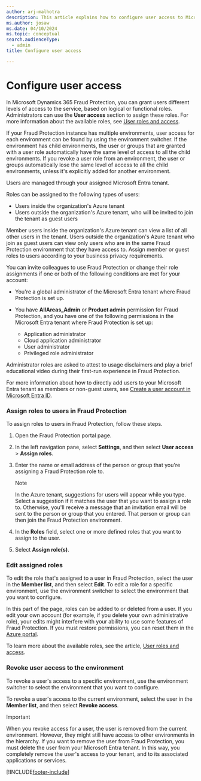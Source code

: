 ```yaml
---
author: arj-malhotra
description: This article explains how to configure user access to Microsoft Dynamics 365 Fraud Protection.
ms.author: josaw
ms.date: 04/10/2024
ms.topic: conceptual
search.audienceType:
  - admin
title: Configure user access

---
```

# Configure user access

In Microsoft Dynamics 365 Fraud Protection, you can grant users different levels of access to the service, based on logical or functional roles. Administrators can use the **User access** section to assign these roles. For more information about the available roles, see [User roles and access](user-roles-access.md).

If your Fraud Protection instance has multiple environments, user access for each environment can be found by using the environment switcher. If the environment has child environments, the user or groups that are granted with a user role automatically have the same level of access to all the child environments. If you revoke a user role from an environment, the user or groups automatically lose the same level of access to all the child environments, unless it's explicitly added for another environment. 

Users are managed through your assigned Microsoft Entra tenant.

Roles can be assigned to the following types of users:

- Users inside the organization's Azure tenant
- Users outside the organization's Azure tenant, who will be invited to join the tenant as guest users

Member users inside the organization's Azure tenant can view a list of all other users in the tenant. Users outside the organization's Azure tenant who join as guest users can view only users who are in the same Fraud Protection environment that they have access to. Assign member or guest roles to users according to your business privacy requirements.

You can invite colleagues to use Fraud Protection or change their role assignments if one or both of the following conditions are met for your account:

- You're a global administrator of the Microsoft Entra tenant where Fraud Protection is set up. 
- You have **AllAreas_Admin** or **Product admin** permission for Fraud Protection, and you have one of the following permissions in the Microsoft Entra tenant where Fraud Protection is set up: 

    - Application administrator
    - Cloud application administrator
    - User administrator
    - Privileged role administrator

Administrator roles are asked to attest to usage disclaimers and play a brief educational video during their first-run experience in Fraud Protection.

For more information about how to directly add users to your Microsoft Entra tenant as members or non-guest users, see [Create a user account in Microsoft Entra ID](/azure/active-directory/manage-apps/add-application-portal-assign-users#create-a-user-account).

### Assign roles to users in Fraud Protection

To assign roles to users in Fraud Protection, follow these steps.

1. Open the Fraud Protection portal page.
2. In the left navigation pane, select **Settings**, and then select **User access** > **Assign roles**.
3. Enter the name or email address of the person or group that you're assigning a Fraud Protection role to.

    > [!NOTE]
    > In the Azure tenant, suggestions for users will appear while you type. Select a suggestion if it matches the user that you want to assign a role to. Otherwise, you'll receive a message that an invitation email will be sent to the person or group that you entered. That person or group can then join the Fraud Protection environment.

4. In the **Roles** field, select one or more defined roles that you want to assign to the user.
5. Select **Assign role(s)**.

### Edit assigned roles

To edit the role that's assigned to a user in Fraud Protection, select the user in the **Member list**, and then select **Edit**. To edit a role for a specific environment, use the environment switcher to select the environment that you want to configure. 

In this part of the page, roles can be added to or deleted from a user. If you edit your own account (for example, if you delete your own administrative role), your edits might interfere with your ability to use some features of Fraud Protection. If you must restore permissions, you can reset them in the [Azure portal](https://portal.azure.com/#home).

To learn more about the available roles, see the article, [User roles and access](user-roles-access.md).

### Revoke user access to the environment

To revoke a user's access to a specific environment, use the environment switcher to select the environment that you want to configure. 

To revoke a user's access to the current environment, select the user in the **Member list**, and then select **Revoke access**.

> [!IMPORTANT]
> When you revoke access for a user, the user is removed from the current environment. However, they might still have access to other environments in the hierarchy. If you want to remove the user from Fraud Protection, you must delete the user from your Microsoft Entra tenant. In this way, you completely remove the user's access to your tenant, and to its associated applications or services.

[!INCLUDE[footer-include](includes/footer-banner.md)]
